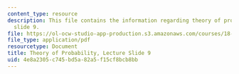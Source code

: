 ```yaml
---
content_type: resource
description: This file contains the information regarding theory of probability, lecture
  slide 9.
file: https://ol-ocw-studio-app-production.s3.amazonaws.com/courses/18-175-theory-of-probability-spring-2014/4e8a2305c745bd5a82a5f15cf8bcb8bb_MIT18_175S14_Lecture9.pdf
file_type: application/pdf
resourcetype: Document
title: Theory of Probability, Lecture Slide 9
uid: 4e8a2305-c745-bd5a-82a5-f15cf8bcb8bb
---
```

